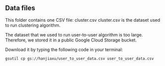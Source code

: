 ## Data files

This folder contains one CSV file: cluster.csv
cluster.csv is the dataset used to run clustering algorithm.

The dataset that we used to run user-to-user algorithm is too large. Therefore, we stored it in a
public Google Cloud Storage bucket.

Download it by typing the following code in your terminal:
```
gsutil cp gs://hanjiaxu/user_to_user_data.csv user_to_user_data.csv
```
